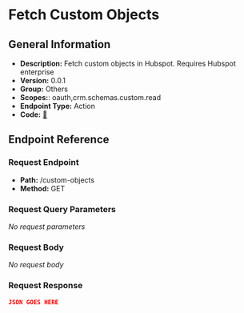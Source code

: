 # Fetch Custom Objects

## General Information

- **Description:** Fetch custom objects in Hubspot. Requires Hubspot enterprise
- **Version:** 0.0.1
- **Group:** Others
- **Scopes:**: oauth,crm.schemas.custom.read
- **Endpoint Type:** Action
- **Code:** [🔗](https://github.com/NangoHQ/integration-templates/tree/main/integrations/hubspot/actions/fetch-custom-objects.ts)

## Endpoint Reference

### Request Endpoint

- **Path:** /custom-objects
- **Method:** GET

### Request Query Parameters

_No request parameters_

### Request Body

_No request body_

### Request Response

```json
JSON GOES HERE
```
